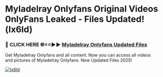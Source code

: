 # Myladelray Onlyfans Original Videos 0nlyFans Leaked - Files Updated! (lx6ld)

<h3>🔴 CLICK HERE 🌐==►► <a href="https://tinyurl.com/ehrbuxhb" rel="nofollow">Myladelray Onlyfans Updated Files</a></h3>

Get Myladelray Onlyfans and all content. Now you can access all videos and pictures of Myladelray Onlyfans. New Updated Files 2025!

[![lx6ld](https://i.imgur.com/lVYEuWS.gif)](https://tinyurl.com/ehrbuxhb)
